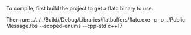 To compile, first build the project to get a flatc binary to use.

Then run:
../../../Build/<platform>/Debug/Libraries/flatbuffers/flatc.exe -c -o ../Public Message.fbs --scoped-enums --cpp-std c++17
